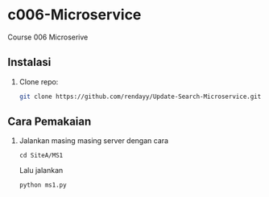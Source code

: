 # c006-Microservice
Course 006 Microserive
## Instalasi
1. Clone repo:
   ```bash
   git clone https://github.com/rendayy/Update-Search-Microservice.git
## Cara Pemakaian
1. Jalankan masing masing server dengan cara
     ```
     cd SiteA/MS1
     ```
     Lalu jalankan
   ```
   python ms1.py
   ```
